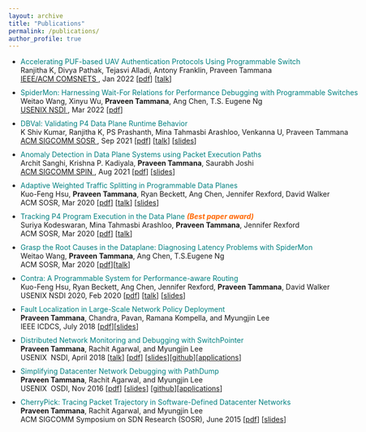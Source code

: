 ```yaml
---
layout: archive
title: "Publications"
permalink: /publications/
author_profile: true
---
```


<div style="width: 1200px;">
<ul>

<li style="margin-bottom: 10px;"><span style="color: #008080;">Accelerating PUF-based UAV Authentication Protocols Using Programmable Switch</span><br />Ranjitha K, Divya Pathak, Tejasvi Alladi, Antony Franklin, Praveen Tammana<br /><a href="https://www.comsnets.org/poster_session.html"> IEEE/ACM COMSNETS </a>, Jan 2022 [<a title="P4-PUF" href="puf-uav-p4.pdf">pdf</a>] [<a href="https://drive.google.com/file/d/1sx8-wYhfb_Iz6WiKNTOf62yUGJtqPYUq/view?usp=sharing">talk</a>]  </li>

<li style="margin-bottom: 10px;"><span style="color: #008080;">SpiderMon: Harnessing Wait-For Relations for Performance
Debugging with Programmable Switches</span><br />Weitao Wang, Xinyu Wu, <strong>Praveen Tammana</strong>, Ang Chen, T.S. Eugene Ng<br /> <a href="https://www.usenix.org/conference/nsdi22/technical-sessions"> USENIX NSDI </a>, Mar 2022 [<a title="SpiderMon" href="https://www.usenix.org/conference/nsdi22/presentation/wang">pdf</a>] </li>

<li style="margin-bottom: 10px;"><span style="color: #008080;">DBVal: Validating P4 Data Plane Runtime Behavior</span><br />K Shiv Kumar, Ranjitha K, PS Prashanth, Mina Tahmasbi Arashloo, Venkanna U, Praveen Tammana<br /><a href="https://conferences.sigcomm.org/sosr/2021/"> ACM SIGCOMM SOSR </a>, Sep 2021 [<a title="DBVal" href="DBVal_final.pdf">pdf</a>] [<a href="https://drive.google.com/file/d/1zqMKhv7oT8U0G_4IHJjGhIb3n_rzhiNM/view?usp=sharing">talk</a>] [<a href="https://drive.google.com/file/d/1IhxyZZEtgqQDwPugxbUfBIIB9u5hDqKb/view?usp=sharing">slides</a>]  </li>

<li style="margin-bottom: 10px;"><span style="color: #008080;">Anomaly Detection in Data Plane Systems using Packet Execution Paths</span><br />Archit Sanghi, Krishna P. Kadiyala, <strong>Praveen Tammana</strong>, Saurabh Joshi<br/> <a href="https://conferences.sigcomm.org/sigcomm/2021/workshop-spin.html"> ACM SIGCOMM SPIN </a>, Aug 2021 [<a title="p4anamoly" href="publications/P4anamoly-spin-final.pdf">pdf</a>] [<a href="/talks/SPIN'21-p4anamoly.pptx">slides</a>] </li>

<li style="margin-bottom: 10px;"><span style="color: #008080;">Adaptive Weighted Traffic Splitting in Programmable Data Planes</span><br />Kuo-Feng Hsu, <strong>Praveen Tammana</strong>, Ryan Beckett, Ang Chen, Jennifer Rexford, David Walker<br />ACM SOSR, Mar 2020 [<a title="DASH-Final" href="dash-final.pdf">pdf</a>] [<a href="https://www.youtube.com/watch?v=JJ0aik8HCME">talk</a>] [<a href="/talks/dash-sosr20-kuofeng.pptx">slides</a>]</li>

<li style="margin-bottom: 10px;"><span style="color: #008080;">Tracking P4 Program Execution in the Data Plane <em><strong><span style="color: #ff6600;">(Best paper award)</span></strong></em></span><br />Suriya Kodeswaran, Mina Tahmasbi Arashloo, <strong>Praveen Tammana</strong>, Jennifer Rexford<br />ACM SOSR, Mar 2020 [<a title="track-p4" href="track-p4.pdf">pdf</a>] [<a href="https://www.youtube.com/watch?v=RbQFWIYO2cw">talk</a>]</li>

<li style="margin-bottom: 10px;"><span style="color: #008080;"> Grasp the Root Causes in the Dataplane: Diagnosing Latency Problems with SpiderMon</span><br />Weitao Wang, <strong>Praveen Tammana</strong>, Ang Chen, T.S.Eugene Ng<br />ACM SOSR, Mar 2020 [<a title="spidermon" href="spidermon.pdf">pdf</a>][<a href="https://www.youtube.com/watch?v=SYbr8W_JG6A">talk</a>]</li>

<li style="margin-bottom: 10px;"><span style="color: #008080;">Contra: A Programmable System for Performance-aware Routing</span><br />Kuo-Feng Hsu, Ryan Beckett, Ang Chen, Jennifer Rexford, <strong>Praveen Tammana</strong>, David Walker<br />USENIX NSDI 2020, Feb 2020 [<a href="nsdi20spring_hsu_prepub.pdf">pdf</a>] [<a href="https://youtu.be/progDSegmd8">talk</a>] [<a href="/talks/Contra.pptx">slides</a>]</li>

<li style="margin-bottom: 10px;"><span style="color: #008080;">Fault Localization in Large-Scale Network Policy Deployment</span><br /><strong>Praveen Tammana</strong>, Chandra, Pavan, Ramana Kompella, and Myungjin Lee<br />IEEE ICDCS, July 2018 [<a href="scout.pdf" target="_blank" rel="noopener noreferrer">pdf</a>][<a href="/talks/scout_presentation.pptx">slides</a>]</li>

<li style="margin-bottom: 10px;"><span style="color: #008080;">Distributed Network Monitoring and Debugging with SwitchPointer</span><span style="color: #0000ff;"> </span><br /><strong>Praveen Tammana</strong>, Rachit Agarwal, and Myungjin Lee<br />USENIX  NSDI, April 2018 [<a href="https://www.youtube.com/watch?v=PCoxGRWm6Sg">talk</a>] [<a href="switchpointer_praveen.pdf">pdf</a>] [<a href="https://www.usenix.org/sites/default/files/conference/protected-files/nsdi18_slides_tammana.pdf">slides</a>][<a href="https://github.com/PathDump/SwitchPointer">github</a>][<a href="https://github.com/PathDump/Applications/blob/master/applications.pdf">applications</a>]</li>

<li style="margin-bottom: 10px;"><span style="color: #008080;">Simplifying Datacenter Network Debugging with PathDump</span><br /><strong>Praveen Tammana</strong>, Rachit Agarwal, and Myungjin Lee<br />USENIX  OSDI, Nov 2016 [<a href="pathdump_osdi.pdf">pdf</a>] [<a href="https://www.usenix.org/sites/default/files/conference/protected-files/osdi16_slides_tammana.pdf">slides</a>] [<a href="https://github.com/PathDump/tool">github</a>][<a href="https://github.com/PathDump/Applications/blob/master/applications.pdf">applications</a>]</li>

<li style="margin-bottom: 10px;"><span style="color: #008080;">CherryPick: Tracing Packet Trajectory in Software-Defined Datacenter Networks</span><br /><strong>Praveen Tammana</strong>, Rachit Agarwal, and Myungjin Lee<br />ACM SIGCOMM Symposium on SDN Research (SOSR), June 2015 [<a href="cherrypick.pdf">pdf</a>] [<a href="/talks/cherrypick.pptx" target="_blank" rel="noopener noreferrer">slides</a>]</li>

</ul>
</div>
